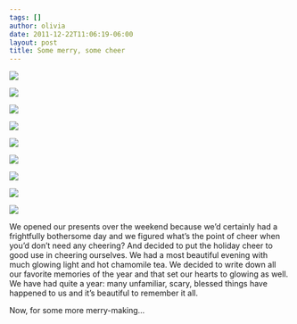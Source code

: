 ```yaml
---
tags: []
author: olivia
date: 2011-12-22T11:06:19-06:00
layout: post
title: Some merry, some cheer
---
```


![](/media/lwm7a7y3KT1qfd5w2.jpg)

![](/media/lwm71oxkrZ1qfd5w2.jpg)

![](/media/lwm72qQrnc1qfd5w2.jpg)

![](/media/lwm73a59Wp1qfd5w2.jpg)

![](/media/lwm77lWlkH1qfd5w2.jpg)

![](/media/lwm78sip9Z1qfd5w2.jpg)

![](/media/lwm79iB6IZ1qfd5w2.jpg)

![](/media/lwm726jrP31qfd5w2.jpg)

![](/media/lwm785cH9m1qfd5w2.jpg)

We opened our presents over the weekend because we’d certainly had a frightfully bothersome day and we figured what’s the point of cheer when you’d don’t need any cheering? And decided to put the holiday cheer to good use in cheering ourselves. We had a most beautiful evening with much glowing light and hot chamomile tea. We decided to write down all our favorite memories of the year and that set our hearts to glowing as well. We have had quite a year: many unfamiliar, scary, blessed things have happened to us and it’s beautiful to remember it all.

Now, for some more merry-making…
